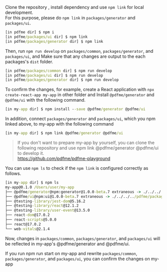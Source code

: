 Clone the repository , install dependency and use `npm link` for local development.  
For this purpose, please do `npm link` in `packages/generator` and `packages/ui`.

```cmd
[in pdfme dir] $ npm i
[in pdfme/packages/ui dir] $ npm link
[in pdfme/packages/generator dir] $ npm link
```

Then, run `npm run develop` on `packages/common`, `packages/generator`, and `packages/ui`, and
Make sure that any changes are output to the each packages's `dist` folder.

```cmd
[in pdfme/packages/common dir] $ npm run develop
[in pdfme/packages/ui dir] $ npm run develop
[in pdfme/packages/generator dir] $ npm run develop
```

To confirm the changes, for example, create a React application with `npx create-react-app my-app` in other folder and
Install `@pdfme/generator` and `@pdfme/ui` with the following command.

```cmd
[in my-app dir] $ npm install --save @pdfme/generator @pdfme/ui
```

In addition, connect `packages/generator` and `packages/ui`, which you npm linked above, to my-app with the following command

```cmd
[in my-app dir] $ npm link @pdfme/generator @pdfme/ui
```

> If you don't want to prepare my-app by yourself, you can clone the following repository and use npm link @pdfme/generator @pdfme/ui to develop it.  
> https://github.com/pdfme/pdfme-playground

You can use `npm ls` to check if the `npm link` is configured correctly as follows.

```cmd
[in my-app dir] $ npm ls
my-app@0.1.0 /Users/user/my-app
├── @pdfme/generator@npm:generator@1.0.0-beta.7 extraneous -> ./../../../pdfme/packages/generator
├── @pdfme/ui@npm:ui@1.0.0-beta.7 extraneous -> ./../../../pdfme/packages/ui
├── @testing-library/jest-dom@5.16.2
├── @testing-library/react@12.1.2
├── @testing-library/user-event@13.5.0
├── react-dom@17.0.2
├── react-scripts@5.0.0
├── react@17.0.2
└── web-vitals@2.1.4
```

Now, changes in `packages/common`, `packages/generator`, and `packages/ui` will be reflected in my-app's @pdfme/generator and @pdfme/ui.

If you run npm run start on my-app and rewrite `packages/common`, `packages/generator`, and `packages/ui`, you can confirm the changes on my-app
